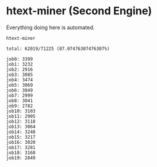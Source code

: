 # htext-miner (Second Engine)

Everything doing here is automated.

```
htext-miner

total: 62019/71225 (87.07476307476307%)

job0: 3399
job1: 3232
job2: 2916
job3: 3085
job4: 3474
job5: 3069
job6: 3049
job7: 2999
job8: 3041
job9: 2782
job10: 3103
job11: 2905
job12: 3118
job13: 3064
job14: 3248
job15: 3217
job16: 3020
job17: 3281
job18: 3168
job19: 2849
```